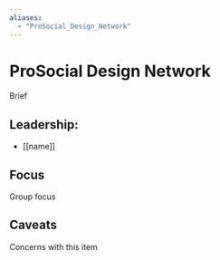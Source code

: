 ```yaml
---
aliases:
  - "ProSocial_Design_Network"
---
```

# ProSocial Design Network

Brief

## Leadership:

- [[name]]

## Focus

Group focus

## Caveats 

Concerns with this item